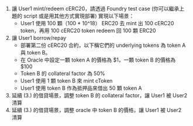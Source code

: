 1. 讓 User1 mint/redeem cERC20，請透過 Foundry test case (你可以繼承上題的 script 或是用其他方式實現部署) 實現以下場景：
   - User1 使用 100 顆（100 \* 10^18） ERC20 去 mint 出 100 cERC20 token，再用 100 cERC20 token redeem 回 100 顆 ERC20
2. 讓 User1 borrow/repay
   - 部署第二份 cERC20 合約，以下稱它們的 underlying tokens 為 token A 與 token B。
   - 在 Oracle 中設定一顆 token A 的價格為 $1，一顆 token B 的價格為 $100
   - Token B 的 collateral factor 為 50%
   - User1 使用 1 顆 token B 來 mint cToken
   - User1 使用 token B 作為抵押品來借出 50 顆 token A
3. 延續 (3.) 的借貸場景，調整 token B 的 collateral factor，讓 User1 被 User2 清算
4. 延續 (3.) 的借貸場景，調整 oracle 中 token B 的價格，讓 User1 被 User2 清算
